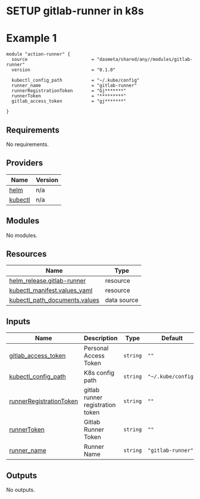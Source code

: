 # SETUP gitlab-runner in k8s

# Example 1

```
module "action-runner" {
  source                        = "dasmeta/shared/any//modules/gitlab-runner"
  version                       = "0.1.0"

  kubectl_config_path           = "~/.kube/config"
  runner_name                   = "gitlab-runner"
  runnerRegistrationToken       = "Gj*******"
  runnerToken                   = "*********"
  gitlab_access_token           = "gj*******"

}
```

<!-- BEGINNING OF PRE-COMMIT-TERRAFORM DOCS HOOK -->
## Requirements

No requirements.

## Providers

| Name | Version |
|------|---------|
| <a name="provider_helm"></a> [helm](#provider\_helm) | n/a |
| <a name="provider_kubectl"></a> [kubectl](#provider\_kubectl) | n/a |

## Modules

No modules.

## Resources

| Name | Type |
|------|------|
| [helm_release.gitlab-runner](https://registry.terraform.io/providers/hashicorp/helm/latest/docs/resources/release) | resource |
| [kubectl_manifest.values_yaml](https://registry.terraform.io/providers/gavinbunney/kubectl/latest/docs/resources/manifest) | resource |
| [kubectl_path_documents.values](https://registry.terraform.io/providers/gavinbunney/kubectl/latest/docs/data-sources/path_documents) | data source |

## Inputs

| Name | Description | Type | Default | Required |
|------|-------------|------|---------|:--------:|
| <a name="input_gitlab_access_token"></a> [gitlab\_access\_token](#input\_gitlab\_access\_token) | Personal Access Token | `string` | `""` | no |
| <a name="input_kubectl_config_path"></a> [kubectl\_config\_path](#input\_kubectl\_config\_path) | K8s config path | `string` | `"~/.kube/config"` | no |
| <a name="input_runnerRegistrationToken"></a> [runnerRegistrationToken](#input\_runnerRegistrationToken) | gitlab runner registration token | `string` | `""` | no |
| <a name="input_runnerToken"></a> [runnerToken](#input\_runnerToken) | Gitlab Runner Token | `string` | `""` | no |
| <a name="input_runner_name"></a> [runner\_name](#input\_runner\_name) | Runner Name | `string` | `"gitlab-runner"` | no |

## Outputs

No outputs.
<!-- END OF PRE-COMMIT-TERRAFORM DOCS HOOK -->
